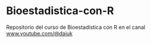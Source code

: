 # Bioestadistica-con-R
Repositorio del curso de Bioestadística con R en el canal www.youtube.com/@daiuk

